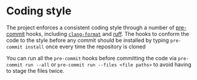# Coding style
The project enforces a consistent coding style through a number of
[pre-commit](https://pre-commit.com/#install) hooks, including
[`clang-format`](https://clang.llvm.org/docs/ClangFormat.html) and
[ruff](https://docs.astral.sh/ruff/).
The hooks to conform the code to the style before any commit should be installed
by typing `pre-commit install` once every time the repository is cloned

You can run all the `pre-commit` hooks before committing the code
via `pre-commit run --all` or `pre-commit run --files <file paths>` to avoid
having to stage the files twice.
